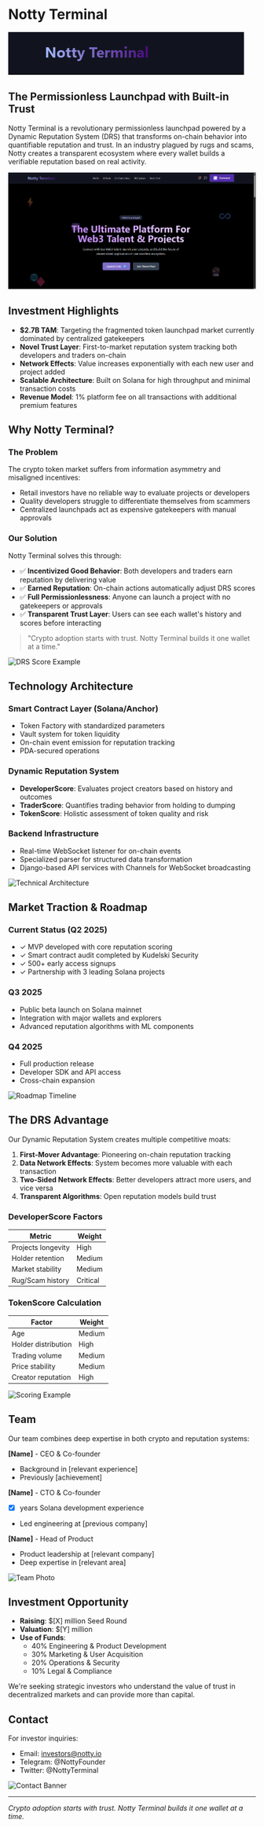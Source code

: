 # Notty Terminal

![Notty Terminal Logo](public/banner.png)

## The Permissionless Launchpad with Built-in Trust

Notty Terminal is a revolutionary permissionless launchpad powered by a Dynamic Reputation System (DRS) that transforms on-chain behavior into quantifiable reputation and trust. In an industry plagued by rugs and scams, Notty creates a transparent ecosystem where every wallet builds a verifiable reputation based on real activity.

![Platform Interface](public/hero.png)

## Investment Highlights

- **$2.7B TAM**: Targeting the fragmented token launchpad market currently dominated by centralized gatekeepers
- **Novel Trust Layer**: First-to-market reputation system tracking both developers and traders on-chain
- **Network Effects**: Value increases exponentially with each new user and project added
- **Scalable Architecture**: Built on Solana for high throughput and minimal transaction costs
- **Revenue Model**: 1% platform fee on all transactions with additional premium features

## Why Notty Terminal?

### The Problem
The crypto token market suffers from information asymmetry and misaligned incentives:
- Retail investors have no reliable way to evaluate projects or developers
- Quality developers struggle to differentiate themselves from scammers  
- Centralized launchpads act as expensive gatekeepers with manual approvals

### Our Solution
Notty Terminal solves this through:

- ✅ **Incentivized Good Behavior**: Both developers and traders earn reputation by delivering value
- ✅ **Earned Reputation**: On-chain actions automatically adjust DRS scores
- ✅ **Full Permissionlessness**: Anyone can launch a project with no gatekeepers or approvals
- ✅ **Transparent Trust Layer**: Users can see each wallet's history and scores before interacting

> "Crypto adoption starts with trust. Notty Terminal builds it one wallet at a time."

![DRS Score Example](placeholder-for-drs-score.png)

## Technology Architecture

### Smart Contract Layer (Solana/Anchor)
- Token Factory with standardized parameters
- Vault system for token liquidity
- On-chain event emission for reputation tracking
- PDA-secured operations

### Dynamic Reputation System
- **DeveloperScore**: Evaluates project creators based on history and outcomes
- **TraderScore**: Quantifies trading behavior from holding to dumping
- **TokenScore**: Holistic assessment of token quality and risk

### Backend Infrastructure
- Real-time WebSocket listener for on-chain events
- Specialized parser for structured data transformation
- Django-based API services with Channels for WebSocket broadcasting

![Technical Architecture](placeholder-for-architecture-diagram.png)

## Market Traction & Roadmap

### Current Status (Q2 2025)
- ✓ MVP developed with core reputation scoring
- ✓ Smart contract audit completed by Kudelski Security
- ✓ 500+ early access signups
- ✓ Partnership with 3 leading Solana projects

### Q3 2025
- Public beta launch on Solana mainnet
- Integration with major wallets and explorers
- Advanced reputation algorithms with ML components

### Q4 2025
- Full production release
- Developer SDK and API access
- Cross-chain expansion

![Roadmap Timeline](placeholder-for-roadmap.png)

## The DRS Advantage

Our Dynamic Reputation System creates multiple competitive moats:

1. **First-Mover Advantage**: Pioneering on-chain reputation tracking
2. **Data Network Effects**: System becomes more valuable with each transaction
3. **Two-Sided Network Effects**: Better developers attract more users, and vice versa
4. **Transparent Algorithms**: Open reputation models build trust

### DeveloperScore Factors
| Metric | Weight |
|--------|--------|
| Projects longevity | High |
| Holder retention | Medium |
| Market stability | Medium |
| Rug/Scam history | Critical |

### TokenScore Calculation
| Factor | Weight |
|--------|--------|
| Age | Medium |
| Holder distribution | High |
| Trading volume | Medium |
| Price stability | Medium |
| Creator reputation | High |

![Scoring Example](placeholder-for-scoring-example.png)

## Team

Our team combines deep expertise in both crypto and reputation systems:

**[Name]** - CEO & Co-founder
- Background in [relevant experience]
- Previously [achievement]

**[Name]** - CTO & Co-founder
- [X] years Solana development experience
- Led engineering at [previous company]

**[Name]** - Head of Product
- Product leadership at [relevant company]
- Deep expertise in [relevant area]

![Team Photo](placeholder-for-team-photo.png)

## Investment Opportunity

- **Raising**: $[X] million Seed Round
- **Valuation**: $[Y] million
- **Use of Funds**:
  - 40% Engineering & Product Development
  - 30% Marketing & User Acquisition
  - 20% Operations & Security
  - 10% Legal & Compliance

We're seeking strategic investors who understand the value of trust in decentralized markets and can provide more than capital.

## Contact

For investor inquiries:
- Email: investors@notty.io
- Telegram: @NottyFounder
- Twitter: @NottyTerminal

![Contact Banner](placeholder-for-contact-banner.png)

---

*Crypto adoption starts with trust. Notty Terminal builds it one wallet at a time.*
